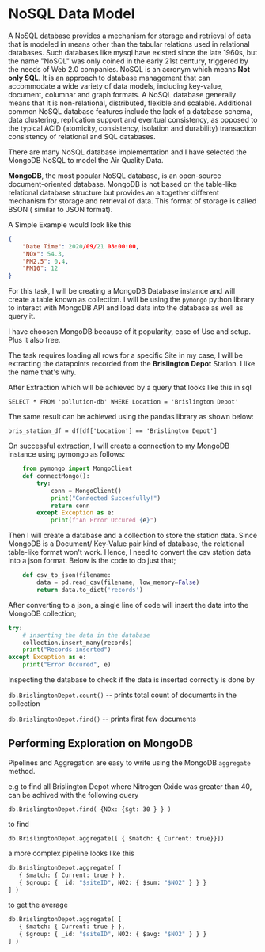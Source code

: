 # NoSQL Data Model

A NoSQL database provides a mechanism for storage and retrieval of data that is modeled in means other than the tabular relations used in relational databases. Such databases like mysql have existed since the late 1960s, but the name "NoSQL" was only coined in the early 21st century, triggered by the needs of Web 2.0 companies. NoSQL is an acronym which means **Not only SQL**. It is an approach to database management that can accommodate a wide variety of data models, including key-value, document, columnar and graph formats. A NoSQL database generally means that it is non-relational, distributed, flexible and scalable. Additional common NoSQL database features include the lack of a database schema, data clustering, replication support and eventual consistency, as opposed to the typical ACID (atomicity, consistency, isolation and durability) transaction consistency of relational and SQL databases.

There are many NoSQL database implementation and I have selected the MongoDB NoSQL to model the Air Quality Data.

**MongoDB**, the most popular NoSQL database, is an open-source document-oriented database. MongoDB is not based on the table-like relational database structure but provides an altogether different mechanism for storage and retrieval of data. This format of storage is called BSON ( similar to JSON format).

A Simple Example would look like this

```json
{
    "Date Time": 2020/09/21 08:00:00,
    "NOx": 54.3,
    "PM2.5": 0.4,
    "PM10": 12
}
```

For this task, I will be creating a MongoDB Database instance and will create a table known as collection. I will be using the `pymongo` python library to interact with MongoDB API and load data into the database as well as query it.

I have choosen MongoDB because of it popularity, ease of Use and setup. Plus it also free.

The task requires loading all rows for a specific Site in my case, I will be extracting the datapoints recorded from the **Brislington Depot** Station. I like the name that's why.

After Extraction which will be achieved by a query that looks like this in sql

`SELECT * FROM 'pollution-db' WHERE Location = 'Brislington Depot'`

The same result can be achieved using the pandas library as shown below:

`bris_station_df = df[df['Location'] == 'Brislington Depot']`

On successful extraction, I will create a connection to my MongoDB instance using pymongo as follows:

```python
    from pymongo import MongoClient
    def connectMongo():
        try:
            conn = MongoClient()
            print("Connected Succesfully!")
            return conn
        except Exception as e:
            print(f"An Error Occured {e}")

```

Then I will create a database and a collection to store the station data. Since MongoDB is a Document/ Key-Value pair kind of database, the relational table-like format won't work. Hence, I need to convert the csv station data into a json format. Below is the code to do just that;

```python
    def csv_to_json(filename:
        data = pd.read_csv(filename, low_memory=False)
        return data.to_dict('records')
```

After converting to a json, a single line of code will insert the data into the MongoDB collection;

```python
try:
    # inserting the data in the database
    collection.insert_many(records)
    print("Records inserted")
except Exception as e:
    print("Error Occured", e)
```

Inspecting the database to check if the data is inserted correctly is done by

`db.BrislingtonDepot.count()` -- prints total count of documents in the collection

`db.BrislingtonDepot.find()` -- prints first few documents

## Performing Exploration on MongoDB

Pipelines and Aggregation are easy to write using the MongoDB `aggregate` method.

e.g to find all Brislington Depot where Nitrogen Oxide was greater than 40, can be achived with the following query

`db.BrislingtonDepot.find( {NOx: {$gt: 30 } } )`

to find  

`db.BrislingtonDepot.aggregate([ { $match: { Current: true}}])`

a more complex pipeline looks like this

```py
db.BrislingtonDepot.aggregate( [
   { $match: { Current: true } },
   { $group: { _id: "$siteID", NO2: { $sum: "$NO2" } } }
] )

```

to get the average

```py
db.BrislingtonDepot.aggregate( [
   { $match: { Current: true } },
   { $group: { _id: "$siteID", NO2: { $avg: "$NO2" } } }
] )

```
